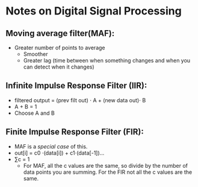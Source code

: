# Notes on Digital Signal Processing

## Moving average filter(MAF):
- Greater number of points to average
  - Smoother
  - Greater lag (time between when something changes and when you can detect when it changes)
  
## Infinite Impulse Response Filter (IIR):
- filtered output = (prev filt out) $\cdot$ A + (new data out)$\cdot$ B
- A + B = 1
- Choose A and B 

## Finite Impulse Response Filter (FIR):
- MAF is a *special case* of this. 
- out[i] = c0 $\cdot$(data[i]) + c1$\cdot$(data[-1])...
- $\sum$c = 1
  - For MAF, all the c values are the same, so divide by the number of data points you are summing. For the FIR not all the c values are the same.